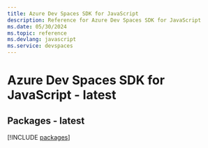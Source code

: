 ```yaml
---
title: Azure Dev Spaces SDK for JavaScript
description: Reference for Azure Dev Spaces SDK for JavaScript
ms.date: 05/30/2024
ms.topic: reference
ms.devlang: javascript
ms.service: devspaces
---
```

# Azure Dev Spaces SDK for JavaScript - latest
## Packages - latest
[!INCLUDE [packages](dev-spaces-index.md)]